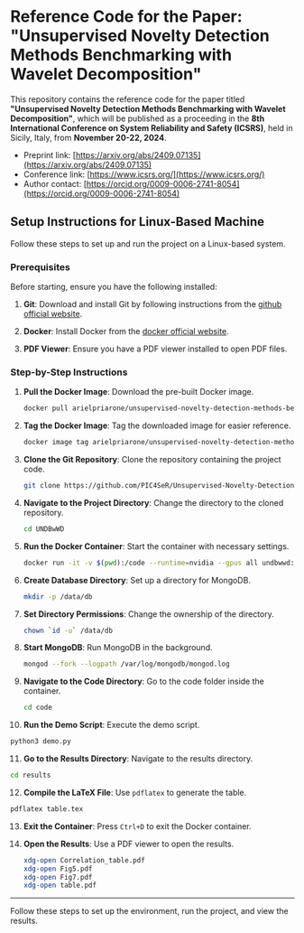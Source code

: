 
# Reference Code for the Paper: "Unsupervised Novelty Detection Methods Benchmarking with Wavelet Decomposition"

This repository contains the reference code for the paper titled **"Unsupervised Novelty Detection Methods Benchmarking with Wavelet Decomposition"**, which will be published as a proceeding in the **8th International Conference on System Reliability and Safety (ICSRS)**, held in Sicily, Italy, from **November 20-22, 2024**.

- Preprint link: [https://arxiv.org/abs/2409.07135](https://arxiv.org/abs/2409.07135)
- Conference link: [https://www.icsrs.org/](https://www.icsrs.org/)
- Author contact: [https://orcid.org/0009-0006-2741-8054](https://orcid.org/0009-0006-2741-8054)

## Setup Instructions for Linux-Based Machine

Follow these steps to set up and run the project on a Linux-based system.

### Prerequisites

Before starting, ensure you have the following installed:

1. **Git**: Download and install Git by following instructions from the [github official website](https://github.com/git-guides/install-git).
   
2. **Docker**: Install Docker from the [docker official website](https://docs.docker.com/engine/install/).

3. **PDF Viewer**: Ensure you have a PDF viewer installed to open PDF files.

### Step-by-Step Instructions

1. **Pull the Docker Image**: Download the pre-built Docker image.
   ```bash
   docker pull arielpriarone/unsupervised-novelty-detection-methods-benchmarking-with-wavelet-decomposition:latest
   ```

2. **Tag the Docker Image**: Tag the downloaded image for easier reference.
   ```bash
   docker image tag arielpriarone/unsupervised-novelty-detection-methods-benchmarking-with-wavelet-decomposition:latest undbwwd:latest
   ```

3. **Clone the Git Repository**: Clone the repository containing the project code.
   ```bash
   git clone https://github.com/PIC4SeR/Unsupervised-Novelty-Detection-Methods-Benchmarking-with-Wavelet-Decomposition.git UNDBwWD
   ```

4. **Navigate to the Project Directory**: Change the directory to the cloned repository.
   ```bash
   cd UNDBwWD
   ```

5. **Run the Docker Container**: Start the container with necessary settings.
   ```bash
   docker run -it -v $(pwd):/code --runtime=nvidia --gpus all undbwwd:latest
   ```

6. **Create Database Directory**: Set up a directory for MongoDB.
   ```bash
   mkdir -p /data/db
   ```

7. **Set Directory Permissions**: Change the ownership of the directory.
   ```bash
   chown `id -u` /data/db
   ```

8. **Start MongoDB**: Run MongoDB in the background.
   ```bash
   mongod --fork --logpath /var/log/mongodb/mongod.log
   ```

9. **Navigate to the Code Directory**: Go to the code folder inside the container.
   ```bash
   cd code
   ```

10. **Run the Demo Script**: Execute the demo script.
   ```bash
   python3 demo.py
   ```

11. **Go to the Results Directory**: Navigate to the results directory.
   ```bash
   cd results
   ```

12. **Compile the LaTeX File**: Use `pdflatex` to generate the table.
   ```bash
   pdflatex table.tex
   ```

13. **Exit the Container**: Press `Ctrl+D` to exit the Docker container.

14. **Open the Results**: Use a PDF viewer to open the results.
     ```bash
     xdg-open Correlation_table.pdf
     xdg-open Fig5.pdf
     xdg-open Fig7.pdf
     xdg-open table.pdf
     ```

---

Follow these steps to set up the environment, run the project, and view the results.
